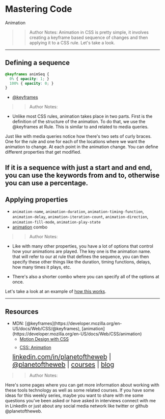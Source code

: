 <!-- .slide: data-state="title" -->

# Mastering Code
Animation

> >Author Notes:
Animation in CSS is pretty simple, it involves creating a keyframe based sequence of changes and then applying it to a CSS rule. Let's take a look.

---

## Defining a sequence

```css
@keyframes animSeq {
  0% { opacity: 1; }
  100% { opacity: 0; }
}
```

- [@keyframes](https://developer.mozilla.org/en-US/docs/Web/CSS/@keyframes)

> > Author Notes:

- Unlike most CSS rules, animation takes place in two parts. First is the definition of the structure of the animation. To do that, we use the @keyframes at Rule. This is similar to and related to media queries. 

Just like with media queries notice how there's two sets of curly braces. One for the rule and one for each of the locations where we want the animation to change. At each point in the animation change. You can define different properties that get modified.

If it is a sequence with just a start and and end, you can use the keywords from and to, otherwise you can use a percentage.
---

## Applying properties

- `animation-name`, `animation-duration`, `animation-timing-function`, `animation-delay`, `animation-iteration-count`, `animation-direction`, `animation-fill-mode`, `animation-play-state`
- [animation](https://developer.mozilla.org/en-US/docs/Web/CSS/animation) combo


> > Author Notes:

- Like with many other properties, you have a lot of options that control how your animations are played. The key one is the animation name. that will refer to our at rule that defines the sequence, you can then specify these other things like the duration, timing functions, delays, how many times it plays, etc.

- There's also a shorter combo where you can specify all of the options at once. 

Let's take a look at an example of [how this works](https://codepen.io/planetoftheweb/pen/WzzYNe).

---
## Resources
<ul>
  <li>MDN: [@keyframes](https://developer.mozilla.org/en-US/docs/Web/CSS/@keyframes), [animation](https://developer.mozilla.org/en-US/docs/Web/CSS/animation)
  </li>
  <li style="list-style: none;">
    <ul>
      <li style="margin-bottom: 10px"><a href="https://www.linkedin.com/learning/motion-design-with-css?trk=insiders_6787408_learning">Motion Design with CSS</a></li>
      <li style="margin-bottom: 10px"><a href="https://www.linkedin.com/learning/css-animation?trk=insiders_6787408_learning">CSS: Animation</a></li>
    </ul>
  </li>
  <li style="list-style: none; font-size: 1.3rem;"><a href="hhttps://www.linkedin.com/in/planetoftheweb">linkedin.com/in/planetoftheweb</a> | <a href="https://www.twitter.com/planetoftheweb">@planetoftheweb</a> | <a href="https://www.linkedin.com/learning/instructors/ray-villalobos">courses</a> | <a href="https://raybo.org">blog</a></li>
</ul>

> > Author Notes:

Here's some pages where you can get more information about working with these tools technology as well as some related courses. If you have some ideas for this weekly series, maybe you want to share with me some questions you've been asked or have asked in interviews connect with me in LinkedIn or just about any social media network like twitter or github @planetoftheweb.
